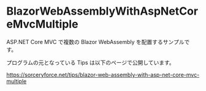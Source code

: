 # BlazorWebAssemblyWithAspNetCoreMvcMultiple
ASP.NET Core MVC で複数の Blazor WebAssembly を配置するサンプルです。

プログラムの元となっている Tips は以下のページで公開しています。

https://sorceryforce.net/tips/blazor-web-assembly-with-asp-net-core-mvc-multiple
